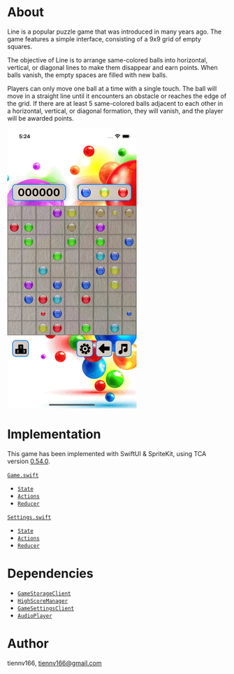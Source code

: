 # About

Line is a popular puzzle game that was introduced in many years ago. The game features a simple interface, consisting of a 9x9 grid of empty squares.

The objective of Line is to arrange same-colored balls into horizontal, vertical, or diagonal lines to make them disappear and earn points. When balls vanish, the empty spaces are filled with new balls.

Players can only move one ball at a time with a single touch. The ball will move in a straight line until it encounters an obstacle or reaches the edge of the grid. If there are at least 5 same-colored balls adjacent to each other in a horizontal, vertical, or diagonal formation, they will vanish, and the player will be awarded points.

![Record](Docs/record.gif)

# Implementation

This game has been implemented with SwiftUI & SpriteKit, using TCA version [0.54.0](https://pointfreeco.github.io/swift-composable-architecture/0.54.0/documentation/composablearchitecture/).

[`Game.swift`](GameCore/Game.swift)
- [`State`](GameCore/Game.swift#L11)
- [`Actions`](GameCore/Game.swift#L19)
- [`Reducer`](GameCore/Game.swift#L33)

[`Settings.swift`](Views/Settings/Settings.swift)
- [`State`](Views/Settings/Settings.swift#L12)
- [`Actions`](Views/Settings/Settings.swift#L17)
- [`Reducer`](Views/Settings/Settings.swift#L27)

# Dependencies

- [`GameStorageClient`](Dependencies/GameStorageClient.swift)
- [`HighScoreManager`](Dependencies/HighScoreManager.swift)
- [`GameSettingsClient`](Dependencies/GameSettingsClient.swift)
- [`AudioPlayer`](Dependencies/AudioPlayer.swift)

# Author

tiennv166, tiennv166@gmail.com
